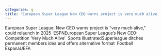 ```yaml
---
categories: g
title: "European Super League New CEO warns project is very much alive could relaunch in 2025  ESPN"
---
```

European Super League: New CEO warns project is "very much alive," could relaunch in 2025&nbsp;&nbsp;ESPNEuropean Super League’s New CEO: Competition ‘Very Much Alive’&nbsp;&nbsp;Sports IllustratedSuperleague ditches permanent members idea and offers alternative format&nbsp;&nbsp;Football EspanaUEFA